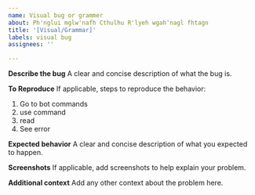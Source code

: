 ```yaml
---
name: Visual bug or grammer
about: Ph'nglui mglw'nafh Cthulhu R'lyeh wgah'nagl fhtagn
title: '[Visual/Grammar]'
labels: visual bug
assignees: ''

---
```


**Describe the bug**
A clear and concise description of what the bug is.

**To Reproduce**
If applicable, steps to reproduce the behavior:
1. Go to bot commands
2. use command
3. read
4. See error

**Expected behavior**
A clear and concise description of what you expected to happen.

**Screenshots**
If applicable, add screenshots to help explain your problem.

**Additional context**
Add any other context about the problem here.
